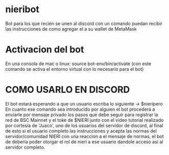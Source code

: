 # nieribot
Bot para los que recién se unen al discord con un comando puedan recibir las instrucciones de como agregar el  a su wallet de MetaMask
# Activacion del bot
En una consola de mac o linux: source bot-env/bin/activate (con este comando se activa el entorno virtual con lo necesario para el bot)
# COMO USARLO EN DISCORD
El bot estará esperando a que un usuario escriba lo siguiente -> $nieripero
En cuanto ese comando sea introducido por alguien el bot procederá a enviarle por mensaje privado los pasos que debe seguir para registrar la red de BSC Mainnet y el toke de $NIERI junto con el video tutorial realizado por cortesía de 'Juaco', uno de los usuarios del servidor de discord, al final de esto si el usuario completo las instrucciones y acepta las normas del servidor/comunidad NIERI con una reaccion a el mensaje de normas, el bot de deberia poder otorgar el rol de nieri a ese usuario dandole acceso así al servidor completo.
